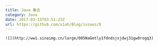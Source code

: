 ```yaml
---  
title: Java 集合  
category: Java  
date: 2017-03-15T03:51:23Z   
url: https://github.com/x1ah/Blog/issues/8  
---
```


    ![](http://ww1.sinaimg.cn/large/005NaGmtly1fdndsjxjdwj31gw0rogq3)